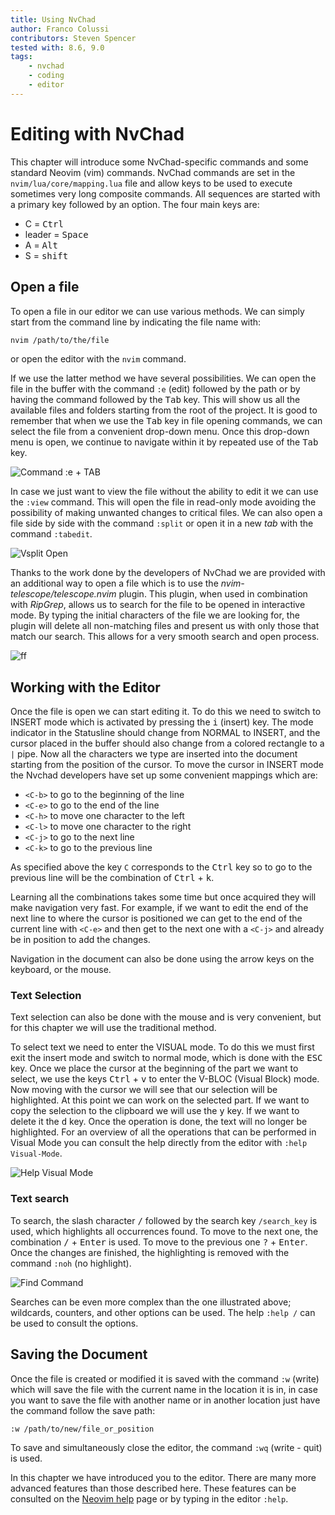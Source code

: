 ```yaml
---
title: Using NvChad
author: Franco Colussi
contributors: Steven Spencer
tested with: 8.6, 9.0
tags:
    - nvchad
    - coding
    - editor
---
```


# Editing with NvChad

This chapter will introduce some NvChad-specific commands and some standard Neovim (vim) commands.  NvChad commands are set in the `nvim/lua/core/mapping.lua` file and allow keys to be used to execute sometimes very long composite commands. All sequences are started with a primary key followed by an option. The four main keys are:

- C = <kbd>Ctrl</kbd>
- leader = <kbd>Space</kbd>
- A = <kbd>Alt</kbd>
- S = <kbd>shift</kbd>

## Open a file

To open a file in our editor we can use various methods. We can simply start from the command line by indicating the file name with:

```bash
nvim /path/to/the/file
```

or open the editor with the `nvim` command.

If we use the latter method we have several possibilities. We can open the file in the buffer with the command `:e` (edit) followed by the path or by having the command followed by the <kbd>Tab</kbd> key.  This will show us all the available files and folders starting from the root of the project. It is good to remember that when we use the <kbd>Tab</kbd> key in file opening commands, we can select the file from a convenient drop-down menu. Once this drop-down menu is open, we continue to navigate within it by repeated use of the <kbd>Tab</kbd> key.

![Command :e + TAB](../images/e_tab_command.png) 

In case we just want to view the file without the ability to edit it we can use the `:view` command. This will open the file in read-only mode avoiding the possibility of making unwanted changes to critical files. We can also open a file side by side with the command ` :split ` or open it in a new *tab* with the command ` :tabedit `.

![Vsplit Open](../images/vsplit_open.png)

Thanks to the work done by the developers of NvChad we are provided with an additional way to open a file which is to use the *nvim-telescope/telescope.nvim* plugin. This plugin, when used in combination with *RipGrep*, allows us to search for the file to be opened in interactive mode. By typing the initial characters of the file we are looking for, the plugin will delete all non-matching files and present us with only those that match our search. This allows for a very smooth search and open process.

![<leader>ff](../images/leader_ff.png) 

## Working with the Editor

Once the file is open we can start editing it. To do this we need to switch to INSERT mode which is activated by pressing the <kbd>i</kbd> (insert) key. The mode indicator in the Statusline should change from NORMAL to INSERT, and the cursor placed in the buffer should also change from a colored rectangle to a `|` pipe. Now all the characters we type are inserted into the document starting from the position of the cursor. To move the cursor in INSERT mode the Nvchad developers have set up some convenient mappings which are:

- `<C-b>` to go to the beginning of the line
- `<C-e>` to go to the end of the line
- `<C-h>` to move one character to the left
- `<C-l>` to move one character to the right
- `<C-j>` to go to the next line
- `<C-k>` to go to the previous line

As specified above the key `C` corresponds to the <kbd>Ctrl</kbd> key so to go to the previous line will be the combination of <kbd>Ctrl</kbd> + <kbd>k</kbd>.

Learning all the combinations takes some time but once acquired they will make navigation very fast. For example, if we want to edit the end of the next line to where the cursor is positioned we can get to the end of the current line with `<C-e>` and then get to the next one with a `<C-j>` and already be in position to add the changes.

Navigation in the document can also be done using the arrow keys on the keyboard, or the mouse.

### Text Selection

Text selection can also be done with the mouse and is very convenient, but for this chapter we will use the traditional method.

To select text we need to enter the VISUAL mode. To do this we must first exit the insert mode and switch to normal mode, which is done with the <kbd>ESC</kbd> key. Once we place the cursor at the beginning of the part we want to select, we use the keys <kbd>Ctrl</kbd> + <kbd>v</kbd> to enter the V-BLOC (Visual Block) mode. Now moving with the cursor we will see that our selection will be highlighted. At this point we can work on the selected part. If we want to copy the selection to the clipboard we will use the <kbd>y</kbd> key. If we want to delete it the <kbd>d</kbd> key. Once the operation is done, the text will no longer be highlighted. For an overview of all the operations that can be performed in Visual Mode you can consult the help directly from the editor with `:help Visual-Mode`.

![Help Visual Mode](../images/help_visual_mode.png) 

### Text search

To search, the slash character <kbd>/</kbd> followed by the search key `/search_key` is used, which highlights all occurrences found. To move to the next one, the combination <kbd>/</kbd> + <kbd>Enter</kbd> is used. To move to the previous one <kbd>?</kbd> + <kbd>Enter</kbd>. Once the changes are finished, the highlighting is removed with the command `:noh` (no highlight).

![Find Command](../images/find_command.png)

Searches can be even more complex than the one illustrated above; wildcards, counters, and other options can be used. The help `:help /` can be used to consult the options.

## Saving the Document

Once the file is created or modified it is saved with the command `:w` (write) which will save the file with the current name in the location it is in, in case you want to save the file with another name or in another location just have the command follow the save path:

```text
:w /path/to/new/file_or_position
```

To save and simultaneously close the editor, the command `:wq` (write - quit) is used.

In this chapter we have introduced you to the editor. There are many more advanced features than those described here. These features can be consulted on the [Neovim help](https://neovim.io/doc/user/) page or by typing in the editor `:help`.

